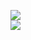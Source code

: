 [![](https://img.shields.io/badge/Made%20With-Github%20Spray-lightgrey.svg?style=for-the-badge&logo=github)](https://github.com/Annihil/github-spray#6944)  
[![](https://i.imgur.com/2DrTn0Z.gif)](https://github.com/Annihil/github-spray)